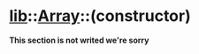 # [lib](../README.md)::[Array](./README.md)::(constructor)
**This section is not writed we're sorry**